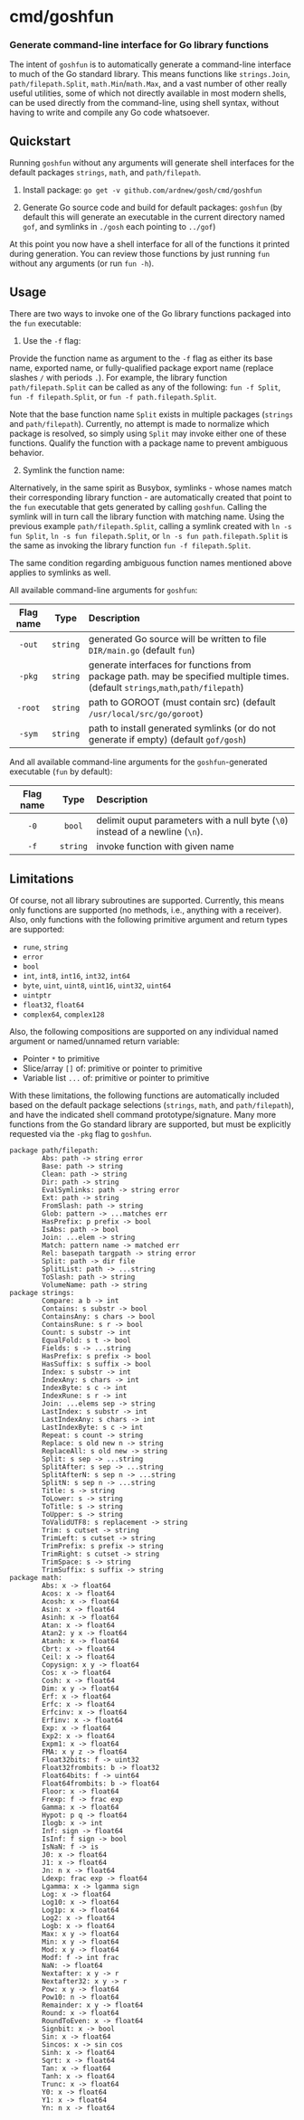  # cmd/goshfun
 ### Generate command-line interface for Go library functions

The intent of `goshfun` is to automatically generate a command-line interface to much of the Go standard library. This means functions like `strings.Join`, `path/filepath.Split`, `math.Min`/`math.Max`, and a vast number of other really useful utilities, some of which not directly available in most modern shells, can be used directly from the command-line, using shell syntax, without having to write and compile any Go code whatsoever.

## Quickstart

Running `goshfun` without any arguments will generate shell interfaces for the default packages `strings`, `math`, and `path/filepath`.

1. Install package: `go get -v github.com/ardnew/gosh/cmd/goshfun`

2. Generate Go source code and build for default packages: `goshfun` (by default this will generate an executable in the current directory named `gof`, and symlinks in `./gosh` each pointing to `../gof`)

At this point you now have a shell interface for all of the functions it printed during generation. You can review those functions by just running `fun` without any arguments (or run `fun -h`).

## Usage

There are two ways to invoke one of the Go library functions packaged into the `fun` executable:

1. Use the `-f` flag:

Provide the function name as argument to the `-f` flag as either its base name, exported name, or fully-qualified package export name (replace slashes `/` with periods `.`). For example, the library function `path/filepath.Split` can be called as any of the following: `fun -f Split`, `fun -f filepath.Split`, or `fun -f path.filepath.Split`. 

Note that the base function name `Split` exists in multiple packages (`strings` and `path/filepath`). Currently, no attempt is made to normalize which package is resolved, so simply using `Split` may invoke either one of these functions. Qualify the function with a package name to prevent ambiguous behavior.

2. Symlink the function name:

Alternatively, in the same spirit as Busybox, symlinks - whose names match their corresponding library function - are automatically created that point to the `fun` executable that gets generated by calling `goshfun`. Calling the symlink will in turn call the library function with matching name. Using the previous example `path/filepath.Split`, calling a symlink created with `ln -s fun Split`, `ln -s fun filepath.Split`, or `ln -s fun path.filepath.Split` is the same as invoking the library function `fun -f filepath.Split`.

The same condition regarding ambiguous function names mentioned above applies to symlinks as well.

All available command-line arguments for `goshfun`:

|Flag name|Type|Description|
|:--:|:--:|:----------|
|`-out`|`string`|generated Go source will be written to file `DIR/main.go` (default `fun`)|
|`-pkg`|`string`|generate interfaces for functions from package path. may be specified multiple times. (default `strings`,`math`,`path/filepath`)|
|`-root`|`string`|path to GOROOT (must contain src) (default `/usr/local/src/go/goroot`)|
|`-sym`|`string`|path to install generated symlinks (or do not generate if empty) (default `gof/gosh`)|

And all available command-line arguments for the `goshfun`-generated executable (`fun` by default):

|Flag name|Type|Description|
|:--:|:--:|:----------|
|`-0`|`bool`|delimit ouput parameters with a null byte (`\0`) instead of a newline (`\n`).|
|`-f`|`string`|invoke function with given name|

## Limitations

Of course, not all library subroutines are supported. Currently, this means only functions are supported (no methods, i.e., anything with a receiver). Also, only functions with the following primitive argument and return types are supported:

- `rune`, `string`
- `error`
- `bool` 
- `int`, `int8`, `int16`, `int32`, `int64`
- `byte`, `uint`, `uint8`, `uint16`, `uint32`, `uint64`
- `uintptr`
- `float32`, `float64`
- `complex64`, `complex128`

Also, the following compositions are supported on any individual named argument or named/unnamed return variable:

- Pointer `*` to primitive 
- Slice/array `[]` of: primitive or pointer to primitive
- Variable list `...` of: primitive or pointer to primitive

With these limitations, the following functions are automatically included based on the default package selections (`strings`, `math`, and `path/filepath`), and have the indicated shell command prototype/signature. Many more functions from the Go standard library are supported, but must be explicitly requested via the `-pkg` flag to `goshfun`.

```
package path/filepath:
        Abs: path -> string error
        Base: path -> string
        Clean: path -> string
        Dir: path -> string
        EvalSymlinks: path -> string error
        Ext: path -> string
        FromSlash: path -> string
        Glob: pattern -> ...matches err
        HasPrefix: p prefix -> bool
        IsAbs: path -> bool
        Join: ...elem -> string
        Match: pattern name -> matched err
        Rel: basepath targpath -> string error
        Split: path -> dir file
        SplitList: path -> ...string
        ToSlash: path -> string
        VolumeName: path -> string
package strings:
        Compare: a b -> int
        Contains: s substr -> bool
        ContainsAny: s chars -> bool
        ContainsRune: s r -> bool
        Count: s substr -> int
        EqualFold: s t -> bool
        Fields: s -> ...string
        HasPrefix: s prefix -> bool
        HasSuffix: s suffix -> bool
        Index: s substr -> int
        IndexAny: s chars -> int
        IndexByte: s c -> int
        IndexRune: s r -> int
        Join: ...elems sep -> string
        LastIndex: s substr -> int
        LastIndexAny: s chars -> int
        LastIndexByte: s c -> int
        Repeat: s count -> string
        Replace: s old new n -> string
        ReplaceAll: s old new -> string
        Split: s sep -> ...string
        SplitAfter: s sep -> ...string
        SplitAfterN: s sep n -> ...string
        SplitN: s sep n -> ...string
        Title: s -> string
        ToLower: s -> string
        ToTitle: s -> string
        ToUpper: s -> string
        ToValidUTF8: s replacement -> string
        Trim: s cutset -> string
        TrimLeft: s cutset -> string
        TrimPrefix: s prefix -> string
        TrimRight: s cutset -> string
        TrimSpace: s -> string
        TrimSuffix: s suffix -> string
package math:
        Abs: x -> float64
        Acos: x -> float64
        Acosh: x -> float64
        Asin: x -> float64
        Asinh: x -> float64
        Atan: x -> float64
        Atan2: y x -> float64
        Atanh: x -> float64
        Cbrt: x -> float64
        Ceil: x -> float64
        Copysign: x y -> float64
        Cos: x -> float64
        Cosh: x -> float64
        Dim: x y -> float64
        Erf: x -> float64
        Erfc: x -> float64
        Erfcinv: x -> float64
        Erfinv: x -> float64
        Exp: x -> float64
        Exp2: x -> float64
        Expm1: x -> float64
        FMA: x y z -> float64
        Float32bits: f -> uint32
        Float32frombits: b -> float32
        Float64bits: f -> uint64
        Float64frombits: b -> float64
        Floor: x -> float64
        Frexp: f -> frac exp
        Gamma: x -> float64
        Hypot: p q -> float64
        Ilogb: x -> int
        Inf: sign -> float64
        IsInf: f sign -> bool
        IsNaN: f -> is
        J0: x -> float64
        J1: x -> float64
        Jn: n x -> float64
        Ldexp: frac exp -> float64
        Lgamma: x -> lgamma sign
        Log: x -> float64
        Log10: x -> float64
        Log1p: x -> float64
        Log2: x -> float64
        Logb: x -> float64
        Max: x y -> float64
        Min: x y -> float64
        Mod: x y -> float64
        Modf: f -> int frac
        NaN: -> float64
        Nextafter: x y -> r
        Nextafter32: x y -> r
        Pow: x y -> float64
        Pow10: n -> float64
        Remainder: x y -> float64
        Round: x -> float64
        RoundToEven: x -> float64
        Signbit: x -> bool
        Sin: x -> float64
        Sincos: x -> sin cos
        Sinh: x -> float64
        Sqrt: x -> float64
        Tan: x -> float64
        Tanh: x -> float64
        Trunc: x -> float64
        Y0: x -> float64
        Y1: x -> float64
        Yn: n x -> float64
```
